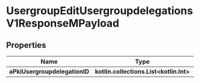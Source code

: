 
# UsergroupEditUsergroupdelegationsV1ResponseMPayload

## Properties
| Name | Type | Description | Notes |
| ------------ | ------------- | ------------- | ------------- |
| **aPkiUsergroupdelegationID** | **kotlin.collections.List&lt;kotlin.Int&gt;** |  |  |




